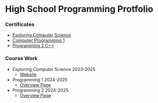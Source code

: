 # High School Programming Protfolio
### Certificates
- [Exploring Computer Science](https://github.com/SaltyNickel702/school/blob/main/Certificates/Nicholas%20M%20Wolf_Computer%20Programming%20I_12162024.pdf)
- [Computer Programming 1](https://github.com/SaltyNickel702/school/blob/main/Certificates/Nicholas%20M%20Wolf_Computer%20Programming%20I_12162024.pdf)
- [Programming 2 C++](https://github.com/SaltyNickel702/school/blob/main/Certificates/Nicholas%20M%20Wolf_Computer%20Programming%202%20C%2B%2B_05072025.pdf)

### Course Work
- Exploring Computer Science 2023-2025
  - [Website](https://saltynickel702.github.io/school/website%20ECS/)
- Programming 1 2024-2025
  - [Overview Page](./Programming1/)
- Programming 2 2024-2025
  - [Overview Page](./Programming2/)
